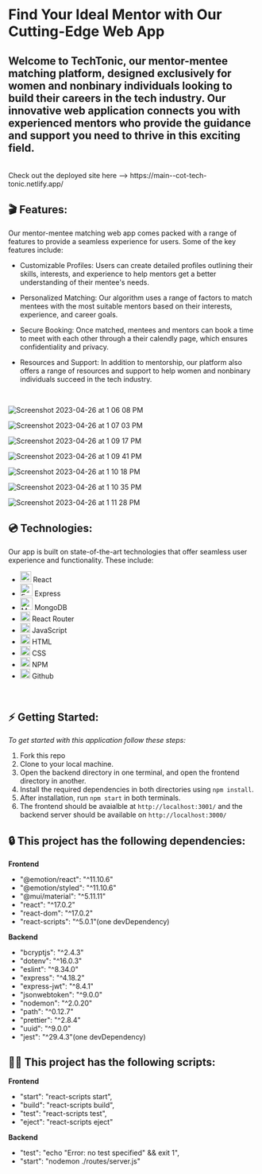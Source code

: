 <h1> Find Your Ideal Mentor with Our Cutting-Edge Web App</h1>
<h2> Welcome to TechTonic, our mentor-mentee matching platform, designed exclusively for women and nonbinary individuals looking to build their careers in the tech industry. Our innovative web application connects you with experienced mentors who provide the guidance and support you need to thrive in this exciting field. </h2>
<br>
Check out the deployed site here --> https://main--cot-tech-tonic.netlify.app/


<br>

## 🎬 <b>Features:</b>

Our mentor-mentee matching web app comes packed with a range of features to provide a seamless experience for users. Some of the key features include:

- Customizable Profiles: Users can create detailed profiles outlining their skills, interests, and experience to help mentors get a better understanding of their mentee's needs.

- Personalized Matching: Our algorithm uses a range of factors to match mentees with the most suitable mentors based on their interests, experience, and career goals.

- Secure Booking: Once matched, mentees and mentors can book a time to meet with each other through a their calendly page, which ensures confidentiality and privacy.

- Resources and Support: In addition to mentorship, our platform also offers a range of resources and support to help women and nonbinary individuals succeed in the tech industry.

<br>

![Screenshot 2023-04-26 at 1 06 08 PM](https://user-images.githubusercontent.com/98188684/234664609-61c470c8-8da7-46f5-8fa8-26d90315c84d.png)

![Screenshot 2023-04-26 at 1 07 03 PM](https://user-images.githubusercontent.com/98188684/234664775-1de81e5f-fa20-4176-b23f-89b10b8fc698.png)

![Screenshot 2023-04-26 at 1 09 17 PM](https://user-images.githubusercontent.com/98188684/234665246-3e4f3b95-6156-44df-9997-65fd5743e985.png)

![Screenshot 2023-04-26 at 1 09 41 PM](https://user-images.githubusercontent.com/98188684/234665339-5f95f7ef-69a3-45fa-96fa-d1a0c725603c.png)

![Screenshot 2023-04-26 at 1 10 18 PM](https://user-images.githubusercontent.com/98188684/234665461-6a2c051e-ff78-44ab-bae8-4521a538b870.png)

![Screenshot 2023-04-26 at 1 10 35 PM](https://user-images.githubusercontent.com/98188684/234665523-b9b5df98-3554-4e5c-a67e-13870b063b0c.png)

![Screenshot 2023-04-26 at 1 11 28 PM](https://user-images.githubusercontent.com/98188684/234665704-b0a5963c-6051-49c8-ab9b-4fbc43e77925.png)

## 💿 <b>Technologies:</b>

Our app is built on state-of-the-art technologies that offer seamless user experience and functionality. These include:
- <img alt="React" src="https://user-images.githubusercontent.com/25181517/117448085-96eed600-af3e-11eb-9492-83a3a0fcbfb1.png" width="22px"/> React
- <img alt="Express" src="https://user-images.githubusercontent.com/25181517/183576452-167273ef-bc96-48d1-bb36-5ddb57695960.png" width="25px"/> Express
- <img alt="MongoDB" src="https://user-images.githubusercontent.com/98188684/234662738-ed0006cf-11fa-4064-a52f-5ca1efcfe1db.png" width="25px"/> MongoDB
- <img alt="React Router" src="https://user-images.githubusercontent.com/102757890/188328033-172b27de-1636-4629-b997-2eadb33634ad.png" width="20px"/> React Router
- <img alt="javascript" src="https://user-images.githubusercontent.com/25181517/117447155-6a868a00-af3d-11eb-9cfe-245df15c9f3f.png" width="20px"/> JavaScript
- <img alt="HTML" src="https://user-images.githubusercontent.com/25181517/117447535-f00a3a00-af3d-11eb-89bf-45aaf56dbaf1.png" width="20px"/> HTML 
- <img alt="CSS" src="https://user-images.githubusercontent.com/25181517/117447663-0fa16280-af3e-11eb-8677-bcf8e4f8e298.png" width="20px"/> CSS
- <img alt="NPM" src="https://user-images.githubusercontent.com/25181517/121401671-49102800-c959-11eb-9f6f-74d49a5e1774.png" width="20px"/> NPM
- <img alt="Github" src="https://user-images.githubusercontent.com/25181517/117364276-fc4eb280-aebd-11eb-92ba-8a6ef74b7313.png" width="20px"/> Github




<br>

## ⚡️ <b>Getting Started:</b>
*To get started with this application follow these steps:*
1. Fork this repo
2. Clone to your local machine.
3. Open the backend directory in one terminal, and open the frontend directory in another.
4. Install the required dependencies in both directories using `npm install`.
5. After installation, run `npm start` in both terminals. 
6. The frontend should be avaialble at `http://localhost:3001/` and the backend server should be available on `http://localhost:3000/`

## 🔒 <b>This project has the following dependencies:</b>
<b>Frontend</b>
- "@emotion/react": "^11.10.6"
- "@emotion/styled": "^11.10.6"
- "@mui/material": "^5.11.11"
- "react": "^17.0.2"
- "react-dom": "^17.0.2"
- "react-scripts": "^5.0.1"(one devDependency)

<b>Backend</b>
- "bcryptjs": "^2.4.3"
- "dotenv": "^16.0.3"
- "eslint": "^8.34.0"
- "express": "^4.18.2"
- "express-jwt": "^8.4.1"
- "jsonwebtoken": "^9.0.0"
- "nodemon": "^2.0.20"
- "path": "^0.12.7"
- "prettier": "^2.8.4"
- "uuid": "^9.0.0"
- "jest": "^29.4.3"(one devDependency)

## ✍🏼 <b>This project has the following scripts:</b>
<b>Frontend</b>
- "start": "react-scripts start",
- "build": "react-scripts build",
- "test": "react-scripts test",
- "eject": "react-scripts eject"

<b>Backend</b>
- "test": "echo \"Error: no test specified\" && exit 1",
- "start": "nodemon ./routes/server.js"

<br> 


